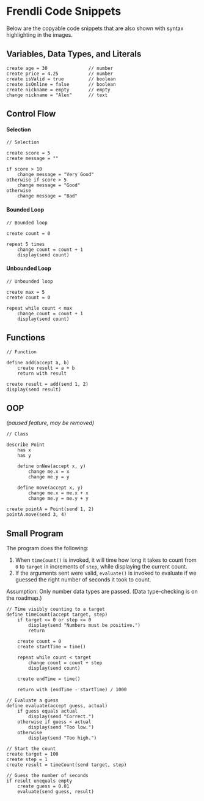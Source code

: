 # Frendli Code Snippets

Below are the copyable code snippets that are also shown with syntax highlighting in the images.

## Variables, Data Types, and Literals

```
create age = 30               // number
create price = 4.25           // number
create isValid = true         // boolean
create isOnline = false       // boolean
create nickname = empty       // empty
change nickname = "Alex"      // text
```

## Control Flow

#### Selection

```
// Selection

create score = 5
create message = ""

if score > 10
    change message = "Very Good"
otherwise if score > 5
    change message = "Good"
otherwise
    change message = "Bad"
```

#### Bounded Loop

```
// Bounded loop

create count = 0

repeat 5 times
    change count = count + 1
    display(send count)
```

#### Unbounded Loop

```
// Unbounded loop

create max = 5
create count = 0

repeat while count < max
    change count = count + 1
    display(send count)
```

## Functions

```
// Function

define add(accept a, b)
    create result = a + b
    return with result

create result = add(send 1, 2)
display(send result)
```

## OOP

*(paused feature, may be removed)*

```
// Class

describe Point
    has x
    has y

    define onNew(accept x, y)
        change me.x = x
        change me.y = y

    define move(accept x, y)
        change me.x = me.x + x
        change me.y = me.y + y

create pointA = Point(send 1, 2)
pointA.move(send 3, 4)
```

## Small Program

The program does the following:

1. When `timeCount()` is invoked, it will time how long it takes to count from `0` to `target` in increments of `step`, while displaying the current count.
2. If the arguments sent were valid, `evaluate()` is invoked to evaluate if we guessed the right number of seconds it took to count.

Assumption: Only number data types are passed.
(Data type-checking is on the roadmap.)

```
// Time visibly counting to a target
define timeCount(accept target, step)
    if target <= 0 or step <= 0
        display(send "Numbers must be positive.")
        return

    create count = 0
    create startTime = time()

    repeat while count < target
        change count = count + step
        display(send count)

    create endTime = time()

    return with (endTime - startTime) / 1000

// Evaluate a guess
define evaluate(accept guess, actual)
    if guess equals actual
        display(send "Correct.")
    otherwise if guess < actual
        display(send "Too low.")
    otherwise
        display(send "Too high.")

// Start the count
create target = 100
create step = 1
create result = timeCount(send target, step)

// Guess the number of seconds
if result unequals empty
    create guess = 0.01
    evaluate(send guess, result)
```
